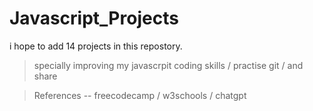 # Javascript_Projects

i hope to add 14 projects in this repostory.
> specially improving my javascrpit coding skills /  practise git  / and share 


> References -- freecodecamp / w3schools / chatgpt 
    

